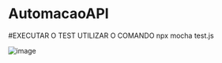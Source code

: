 # AutomacaoAPI

#EXECUTAR O TEST UTILIZAR O COMANDO npx mocha test.js

![image](https://github.com/thiagoaugusto1/AutomacaoAPI/assets/39749883/5ff3d550-dabe-483e-a112-57c00d93657e)
